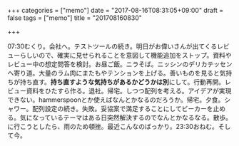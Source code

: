 +++
categories = ["memo"]
date = "2017-08-16T08:31:05+09:00"
draft = false
tags = ["memo"]
title = "201708160830"

+++

07:30むくり。会社へ。テストツールの続き。明日がお偉いさんが出てくるレビューらしいので、確実に見せられることを意図して機能追加をストップ。資料やレビュー中の想定問答を検討。お昼ご飯。ニラそば。ニッシンのデリカテッセンへ寄り道。大量のラム肉にまたもやテンションを上げる。善いものを見ると気持ちが持ち直す。**持ち直すような気持ちがあるかどうかは別**にして。行動再開。レビュー資料をひたすら作る。退社。帰宅。しつつ配列を考える。アイデアが実現できない。hammerspoonとか使えばなんとかなるのだろうか。帰宅。夕食。シャワー。配列設定の続き。失敗。妥協案で満足することにしてビーカーを止める。気になっているテーマはある日突然解決するのでなんとかなるなる。散歩。に行こうとしたら、雨のため頓挫。最近こんなのばっかり。23:30おねむ。そして今。

